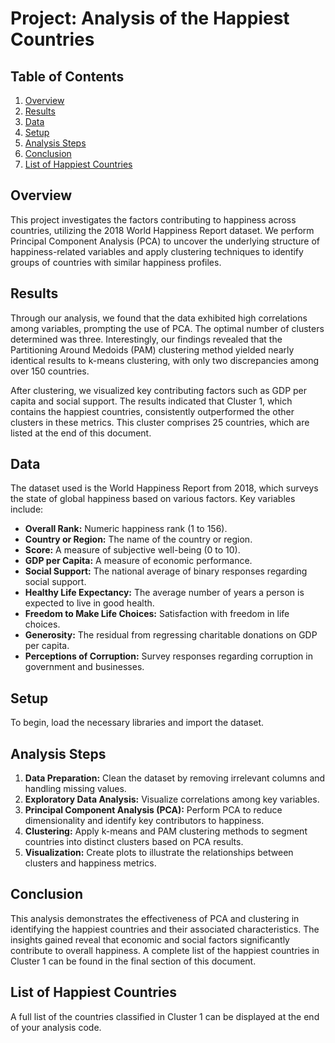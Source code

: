 # Project: Analysis of the Happiest Countries 

## Table of Contents 
1. [Overview](#overview)
2. [Results](#results)
3. [Data](#data)
4. [Setup](#setup)
5. [Analysis Steps](#analysis-steps)
6. [Conclusion](#conclusion)
7. [List of Happiest Countries](#list-of-happiest-countries)

## Overview
This project investigates the factors contributing to happiness across countries, utilizing the 2018 World Happiness Report dataset. We perform Principal Component Analysis (PCA) to uncover the underlying structure of happiness-related variables and apply clustering techniques to identify groups of countries with similar happiness profiles.

## Results
Through our analysis, we found that the data exhibited high correlations among variables, prompting the use of PCA. The optimal number of clusters determined was three. Interestingly, our findings revealed that the Partitioning Around Medoids (PAM) clustering method yielded nearly identical results to k-means clustering, with only two discrepancies among over 150 countries.
 
After clustering, we visualized key contributing factors such as GDP per capita and social support. The results indicated that Cluster 1, which contains the happiest countries, consistently outperformed the other clusters in these metrics. This cluster comprises 25 countries, which are listed at the end of this document.

## Data
The dataset used is the World Happiness Report from 2018, which surveys the state of global happiness based on various factors. Key variables include:

- **Overall Rank:** Numeric happiness rank (1 to 156).
- **Country or Region:** The name of the country or region.
- **Score:** A measure of subjective well-being (0 to 10).
- **GDP per Capita:** A measure of economic performance.
- **Social Support:** The national average of binary responses regarding social support.
- **Healthy Life Expectancy:** The average number of years a person is expected to live in good health.
- **Freedom to Make Life Choices:** Satisfaction with freedom in life choices.
- **Generosity:** The residual from regressing charitable donations on GDP per capita.
- **Perceptions of Corruption:** Survey responses regarding corruption in government and businesses.

## Setup
To begin, load the necessary libraries and import the dataset.

## Analysis Steps
1. **Data Preparation:** Clean the dataset by removing irrelevant columns and handling missing values.
2. **Exploratory Data Analysis:** Visualize correlations among key variables.
3. **Principal Component Analysis (PCA):** Perform PCA to reduce dimensionality and identify key contributors to happiness.
4. **Clustering:** Apply k-means and PAM clustering methods to segment countries into distinct clusters based on PCA results.
5. **Visualization:** Create plots to illustrate the relationships between clusters and happiness metrics.

## Conclusion
This analysis demonstrates the effectiveness of PCA and clustering in identifying the happiest countries and their associated characteristics. The insights gained reveal that economic and social factors significantly contribute to overall happiness. A complete list of the happiest countries in Cluster 1 can be found in the final section of this document.

## List of Happiest Countries
A full list of the countries classified in Cluster 1 can be displayed at the end of your analysis code.
